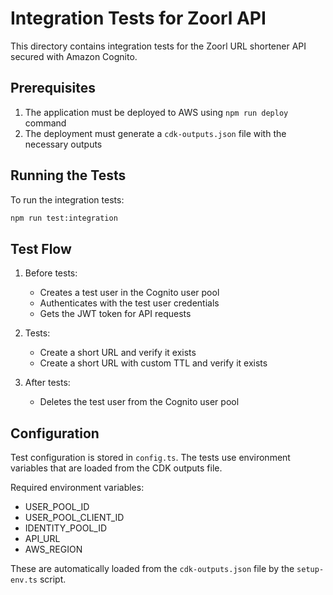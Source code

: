 # Integration Tests for Zoorl API

This directory contains integration tests for the Zoorl URL shortener API secured with Amazon Cognito.

## Prerequisites

1. The application must be deployed to AWS using `npm run deploy` command
2. The deployment must generate a `cdk-outputs.json` file with the necessary outputs

## Running the Tests

To run the integration tests:

```bash
npm run test:integration
```

## Test Flow

1. Before tests:
   - Creates a test user in the Cognito user pool
   - Authenticates with the test user credentials
   - Gets the JWT token for API requests

2. Tests:
   - Create a short URL and verify it exists
   - Create a short URL with custom TTL and verify it exists

3. After tests:
   - Deletes the test user from the Cognito user pool

## Configuration

Test configuration is stored in `config.ts`. The tests use environment variables that are loaded from the CDK outputs file.

Required environment variables:
- USER_POOL_ID
- USER_POOL_CLIENT_ID
- IDENTITY_POOL_ID
- API_URL
- AWS_REGION

These are automatically loaded from the `cdk-outputs.json` file by the `setup-env.ts` script.